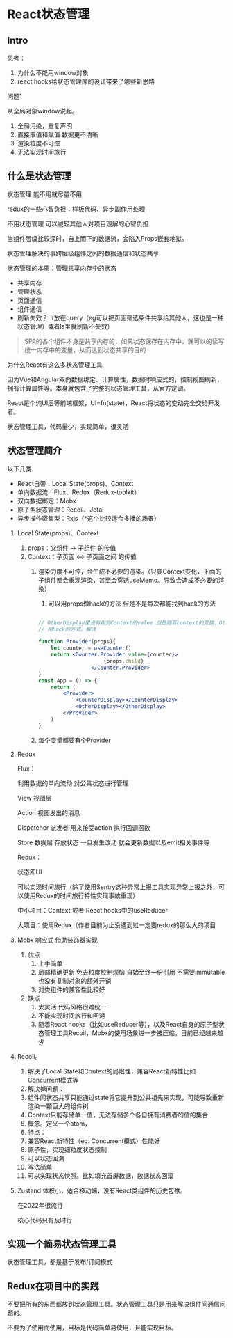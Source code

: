 # React状态管理

## Intro

思考：
1. 为什么不能用window对象
2. react hooks给状态管理库的设计带来了哪些新思路

问题1

从全局对象window说起。

1. 全局污染，重复声明
2. 直接取值和赋值 数据更不清晰
3. 渲染粒度不可控
4. 无法实现时间旅行

## 什么是状态管理

状态管理 能不用就尽量不用

redux的一些心智负担：样板代码、异步副作用处理

不用状态管理 可以减轻其他人对项目理解的心智负担

当组件层级比较深时，自上而下的数据流，会陷入Props嵌套地狱。

状态管理解决的事跨层级组件之间的数据通信和状态共享

状态管理的本质：管理共享内存中的状态

- 共享内存
- 管理状态
- 页面通信
- 组件通信
- 刷新失效？（放在query（eg可以把页面筛选条件共享给其他人，这也是一种状态管理）或者ls里就刷新不失效）

> SPA的各个组件本身是共享内存的，如果状态保存在内存中，就可以的读写统一内存中的变量，从而达到状态共享的目的
> 

为什么React有这么多状态管理工具

因为Vue和Angular双向数据绑定、计算属性，数据时响应式的，控制视图刷新，拥有计算属性等。本身就包含了完整的状态管理工具，从官方定调。

React是个纯UI层等前端框架，UI=fn(state)，React将状态的变动完全交给开发者。

状态管理工具，代码量少，实现简单，很灵活

## 状态管理简介

以下几类

- React自带：Local State(props)、Context
- 单向数据流：Flux、Redux（Redux-toolkit）
- 双向数据绑定：Mobx
- 原子型状态管理：Recoil、Jotai
- 异步操作密集型：Rxjs（*这个比较适合多播的场景）

1. Local State(props)、Context
    1. props：父组件 → 子组件 的传值
    2. Context：子页面 <→ 子页面之间 的传值
        1. 渲染力度不可控，会生成不必要的渲染。（只要Context变化，下面的子组件都会重现渲染，甚至会穿透useMemo。导致会造成不必要的渲染）
            1. 可以用props做hack的方法 但是不是每次都能找到hack的方法
            
            ```jsx
            
            // OtherDisplay里没有用到Context的value 但是随着context的变换，OtherDisplay重新渲染了。怎么解决呢
            // 用hack的方式。解决
            
            function Provider(props){
            	let counter = useCounter()
            	return <Counter.Provider value={counter}>
            					 {props.child}
            				 </Counter.Provider>
            }
            const App = () => {
            	return (
            		<Provider>
            			<CounterDisplay></CounterDisplay>
            			<OtherDisplay></OtherDisplay>
            		</Provider>
            	)
            }
            ```
            
        2. 每个变量都要有个Provider
        
2. Redux 
    
    Flux：
    
    利用数据的单向流动 对公共状态进行管理
    
    View 视图层
    
    Action 视图发出的消息
    
    Dispatcher 派发者 用来接受action 执行回调函数
    
    Store 数据层 存放状态 一旦发生改动 就会更新数据以及emit相关事件等  
    
    Redux：
    
    状态即UI
    
    可以实现时间旅行（除了使用Sentry这种异常上报工具实现异常上报之外，可以使用Redux的时间旅行特性实现事故重现）
    
    中小项目：Context 或者 React hooks中的useReducer
    
    大项目：使用Redux（作者目前为止没遇到过一定要redux的那么大的项目
    
3. Mobx 响应式 借助装饰器实现
    1. 优点
        1. 上手简单
        2. 局部精确更新 免去粒度控制烦恼 自始至终一份引用 不需要immutable 也没有复制对象的额外开销
        3. 对类组件的兼容性比较好
    2. 缺点
        1. 太灵活 代码风格很难统一
        2. 不能实现时间旅行和回溯
        3. 随着React hooks（比如useReducer等），以及React自身的原子型状态管理工具Recoil，Mobx的使用场景进一步被压缩。目前已经越来越少
4. Recoil。
    1. 解决了Local State和Context的局限性，兼容React新特性比如Concurrent模式等
    2. 解决掉问题：
    1. 组件间状态共享只能通过state将它提升到公共祖先来实现，可能导致重新渲染一颗巨大的组件树
    2. Context只能存储单一值，无法存储多个各自拥有消费者的值的集合
    3. 概念。定义一个atom，
    4. 特点：
    1. 兼容React新特性（eg. Concurrent模式）性能好
    2. 原子性，实现细粒度状态控制
    3. 可以状态回溯
    4. 写法简单
    5. 可以实现状态快照。比如填充首屏数据，数据状态回滚
5. Zustand
体积小，适合移动端，没有React类组件的历史包袱。
    
    在2022年很流行
    
    核心代码只有及时行
    

## 实现一个简易状态管理工具

状态管理工具，都是基于发布/订阅模式

## Redux在项目中的实践

不要把所有的东西都放到状态管理工具。状态管理工具只是用来解决组件间通信问题的。

不要为了使用而使用，目标是代码简单易使用，且能实现目标。